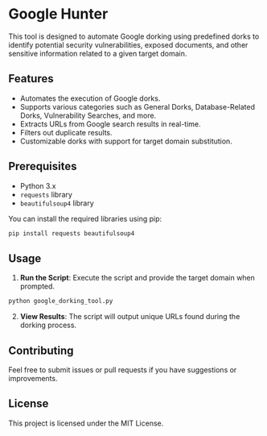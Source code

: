 # Google Hunter

This tool is designed to automate Google dorking using predefined dorks to identify potential security vulnerabilities, exposed documents, and other sensitive information related to a given target domain.

## Features

- Automates the execution of Google dorks.
- Supports various categories such as General Dorks, Database-Related Dorks, Vulnerability Searches, and more.
- Extracts URLs from Google search results in real-time.
- Filters out duplicate results.
- Customizable dorks with support for target domain substitution.

## Prerequisites

- Python 3.x
- `requests` library
- `beautifulsoup4` library

You can install the required libraries using pip:

```sh
pip install requests beautifulsoup4
```

## Usage

1. **Run the Script**: Execute the script and provide the target domain when prompted.

```sh
python google_dorking_tool.py
```

2. **View Results**: The script will output unique URLs found during the dorking process.



## Contributing

Feel free to submit issues or pull requests if you have suggestions or improvements.

## License

This project is licensed under the MIT License.
